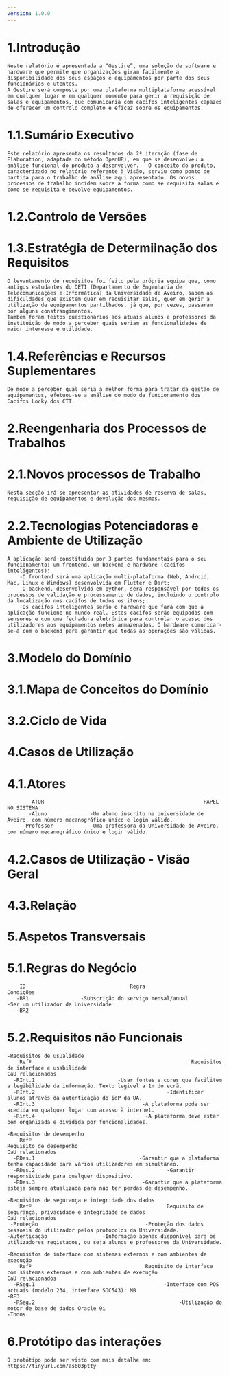 ```yaml
---
version: 1.0.0
---
```


# 1.Introdução
    Neste relatório é apresentada a “Gestire”, uma solução de software e hardware que permite que organizações giram facilmente a disponibilidade dos seus espaços e equipamentos por parte dos seus funcionários e utentes.
    A Gestire será composta por uma plataforma multiplataforma acessível em qualquer lugar e em qualquer momento para gerir a requisição de salas e equipamentos, que comunicaria com cacifos inteligentes capazes de oferecer um controlo completo e eficaz sobre os equipamentos.

# 1.1.Sumário Executivo
    Este relatório apresenta os resultados da 2ª iteração (fase de Elaboration, adaptada do método OpenUP), em que se desenvolveu a análise funcional do produto a desenvolver.   O conceito do produto, caracterizado no relatório referente à Visão, serviu como ponto de partida para o trabalho de análise aqui apresentado. Os novos processos de trabalho incidem sobre a forma como se requisita salas e como se requisita e devolve equipamentos.

# 1.2.Controlo de Versões

# 1.3.Estratégia de Determiinação dos Requisitos
    O levantamento de requisitos foi feito pela própria equipa que, como antigos estudantes do DETI (Departamento de Engenharia de Telecomunicações e Informática) da Universidade de Aveiro, sabem as dificuldades que existem quer em requisitar salas, quer em gerir a utilização de equipamentos partilhados, já que, por vezes, passaram por alguns constrangimentos.
    Também foram feitos questionários aos atuais alunos e professores da instituição de modo a perceber quais seriam as funcionalidades de maior interesse e utilidade.

# 1.4.Referências e Recursos Suplementares
    De modo a perceber qual seria a melhor forma para tratar da gestão de equipamentos, efetuou-se a análise do modo de funcionamento dos Cacifos Locky dos CTT.


# 2.Reengenharia dos Processos de Trabalhos

# 2.1.Novos processos de Trabalho
    Nesta secção irá-se apresentar as atividades de reserva de salas, requisição de equipamentos e devolução dos mesmos.

# 2.2.Tecnologias Potenciadoras e Ambiente de Utilização
    A aplicação será constituída por 3 partes fundamentais para o seu funcionamento: um frontend, um backend e hardware (cacifos inteligentes):
        -O frontend será uma aplicação multi-plataforma (Web, Android, Mac, Linux e Windows) desenvolvida em Flutter e Dart;
        -O backend, desenvolvido em python, será responsável por todos os processos de validação e processamento de dados, incluindo o controlo da localização nos cacifos de todos os itens;
        -Os cacifos inteligentes serão o hardware que fará com que a aplicação funcione no mundo real. Estes cacifos serão equipados com sensores e com uma fechadura eletrónica para controlar o acesso dos utilizadores aos equipamentos neles armazenados. O hardware comunicar-se-á com o backend para garantir que todas as operações são válidas.
    
# 3.Modelo do Domínio
# 3.1.Mapa de Conceitos do Domínio
# 3.2.Ciclo de Vida


# 4.Casos de Utilização
# 4.1.Atores
            ATOR                                                    PAPEL NO SISTEMA
           -Aluno              -Um aluno inscrito na Universidade de Aveiro, com número mecanográfico único e login válido.
         -Professor            -Uma professora da Universidade de Aveiro, com número mecanográfico único e login válido.

# 4.2.Casos de Utilização - Visão Geral
# 4.3.Relação


# 5.Aspetos Transversais
# 5.1.Regras do Negócio
        ID                                  Regra                                            Condições
       -BR1                 -Subscrição do serviço mensal/anual                 -Ser um utilizador da Universidade
       -BR2

# 5.2.Requisitos não Funcionais
    -Requisitos de usualidade
        Refº                                                    Requisitos de interface e usabilidade                                                           CaU relacionados
      -RInt.1                           -Usar fontes e cores que facilitem a legibilidade da informação. Texto legivel a 1m do ecrã.
      -RInt.2                                           -Identificar alunos através da autenticação do idP da UA.
      -RInt.3                                   -A plataforma pode ser acedida em qualquer lugar com acesso à internet.
      -Rint.4                                    -A plataforma deve estar bem organizada e dividida por funcionalidades.

    -Requisitos de desempenho 
        Refº                                                        Requisito de desempenho                                                                    CaU relacionados
      -RDes.1                                  -Garantir que a plataforma tenha capacidade para vários utilizadores em simultâneo.
      -RDes.2                                           -Garantir responsividade para qualquer dispositivo.
      -RDes.3                                   -Garantir que a plataforma esteja sempre atualizada para não ter perdas de desempenho.

    -Requisitos de segurança e integridade dos dados
        Refº                                            Requisito de segurança, privacidade e integridade de dados                                              CaU relacionados
     -Proteção                                   -Proteção dos dados pessoais do utilizador pelos protocolos da Universidade.
    -Autenticação                  -Informação apenas disponível para os utilizadores registados, ou seja alunos e professores da Universidade.

    -Requisitos de interface com sistemas externos e com ambientes de execução
        Refº                                     Requisito de interface com sistemas externos e com ambientes de execução                                      CaU relacionados
      -RSeg.1                                          -Interface com POS actuais (modelo 234, interface SOC543): MB                                                -RF3
      -RSeg.2                                               -Utilização do motor de base de dados Oracle 9i                                                        -Todos



# 6.Protótipo das interações
    O protótipo pode ser visto com mais detalhe em: https://tinyurl.com/as603ptty
